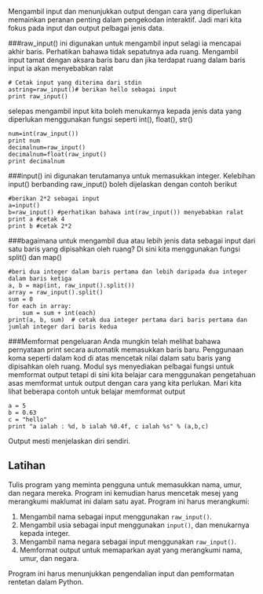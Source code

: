 Mengambil input dan menunjukkan output dengan cara yang diperlukan memainkan peranan penting dalam pengekodan interaktif. Jadi mari kita fokus pada input dan output pelbagai jenis data.

###raw_input()
ini digunakan untuk mengambil input selagi ia mencapai akhir baris. Perhatikan bahawa tidak sepatutnya ada ruang. Mengambil input tamat dengan aksara baris baru dan jika terdapat ruang dalam baris input ia akan menyebabkan ralat

    # Cetak input yang diterima dari stdin
    astring=raw_input()# berikan hello sebagai input
    print raw_input()

selepas mengambil input kita boleh menukarnya kepada jenis data yang diperlukan menggunakan fungsi seperti int(), float(), str()

    num=int(raw_input())
    print num
    decimalnum=raw_input()
    decimalnum=float(raw_input()
    print decimalnum

###input()
ini digunakan terutamanya untuk memasukkan integer. Kelebihan input() berbanding raw_input() boleh dijelaskan dengan contoh berikut

    #berikan 2*2 sebagai input
    a=input()
    b=raw_input() #perhatikan bahawa int(raw_input()) menyebabkan ralat
    print a #cetak 4
    print b #cetak 2*2

###bagaimana untuk mengambil dua atau lebih jenis data sebagai input dari satu baris yang dipisahkan oleh ruang?
Di sini kita menggunakan fungsi split() dan map()

    #beri dua integer dalam baris pertama dan lebih daripada dua integer dalam baris ketiga
    a, b = map(int, raw_input().split())
    array = raw_input().split()
    sum = 0
    for each in array:
        sum = sum + int(each)
    print(a, b, sum)  # cetak dua integer pertama dari baris pertama dan jumlah integer dari baris kedua

###Memformat pengeluaran
Anda mungkin telah melihat bahawa pernyataan print secara automatik memasukkan baris baru. Penggunaan koma seperti dalam kod di atas mencetak nilai dalam satu baris yang dipisahkan oleh ruang.
Modul sys menyediakan pelbagai fungsi untuk memformat output tetapi di sini kita belajar cara menggunakan pengetahuan asas memformat untuk output dengan cara yang kita perlukan. Mari kita lihat beberapa contoh untuk belajar memformat output

    a = 5
    b = 0.63
    c = "hello"
    print "a ialah : %d, b ialah %0.4f, c ialah %s" % (a,b,c)

Output mesti menjelaskan diri sendiri.

Latihan
--------

Tulis program yang meminta pengguna untuk memasukkan nama, umur, dan negara mereka. Program ini kemudian harus mencetak mesej yang merangkumi maklumat ini dalam satu ayat. Program ini harus merangkumi:

1. Mengambil nama sebagai input menggunakan `raw_input()`.
2. Mengambil usia sebagai input menggunakan `input()`, dan menukarnya kepada integer.
3. Mengambil nama negara sebagai input menggunakan `raw_input()`.
4. Memformat output untuk memaparkan ayat yang merangkumi nama, umur, dan negara.

Program ini harus menunjukkan pengendalian input dan pemformatan rentetan dalam Python.